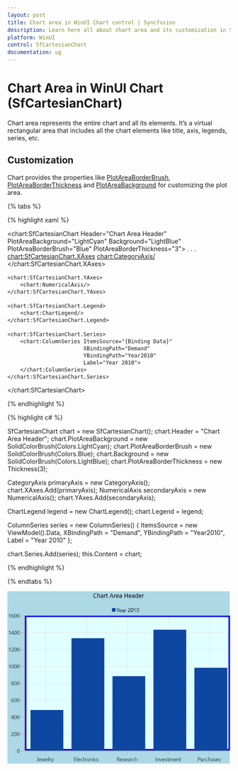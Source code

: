 ```yaml
---
layout: post
title: Chart area in WinUI Chart control | Syncfusion
description: Learn here all about chart area and its customization in Syncfusion WinUI Chart (SfCartesianChart) control.
platform: WinUI
control: SfCartesianChart
documentation: ug
---
```


# Chart Area in WinUI Chart (SfCartesianChart)

Chart area represents the entire chart and all its elements. It’s a virtual rectangular area that includes all the chart elements like title, axis, legends, series, etc.

## Customization

Chart provides the properties like [PlotAreaBorderBrush](https://help.syncfusion.com/cr/winui/Syncfusion.UI.Xaml.Charts.SfCartesianChart.html#Syncfusion_UI_Xaml_Charts_SfCartesianChart_PlotAreaBorderBrush), [PlotAreaBorderThickness](https://help.syncfusion.com/cr/winui/Syncfusion.UI.Xaml.Charts.SfCartesianChart.html#Syncfusion_UI_Xaml_Charts_SfCartesianChart_PlotAreaBorderThickness) and [PlotAreaBackground](https://help.syncfusion.com/cr/winui/Syncfusion.UI.Xaml.Charts.SfCartesianChart.html#Syncfusion_UI_Xaml_Charts_SfCartesianChart_PlotAreaBackground) for customizing the plot area.

{% tabs %}

{% highlight xaml %}

<chart:SfCartesianChart Header="Chart Area Header" 
                        PlotAreaBackground="LightCyan" 
                        Background="LightBlue"
                        PlotAreaBorderBrush="Blue" 
                        PlotAreaBorderThickness="3">
. . .
    <chart:SfCartesianChart.XAxes>
        <chart:CategoryAxis/>
    </chart:SfCartesianChart.XAxes>

    <chart:SfCartesianChart.YAxes>
        <chart:NumericalAxis/>
    </chart:SfCartesianChart.YAxes>

    <chart:SfCartesianChart.Legend>
        <chart:ChartLegend/>
    </chart:SfCartesianChart.Legend>

    <chart:SfCartesianChart.Series>
        <chart:ColumnSeries ItemsSource="{Binding Data}" 
                            XBindingPath="Demand" 
                            YBindingPath="Year2010" 
                            Label="Year 2010">
        </chart:ColumnSeries>
    </chart:SfCartesianChart.Series>

</chart:SfCartesianChart>

{% endhighlight %}

{% highlight c# %}

SfCartesianChart chart = new SfCartesianChart();
chart.Header = "Chart Area Header";
chart.PlotAreaBackground = new SolidColorBrush(Colors.LightCyan);
chart.PlotAreaBorderBrush = new SolidColorBrush(Colors.Blue);
chart.Background = new SolidColorBrush(Colors.LightBlue);
chart.PlotAreaBorderThickness = new Thickness(3);

CategoryAxis primaryAxis = new CategoryAxis();
chart.XAxes.Add(primaryAxis);
NumericalAxis secondaryAxis = new NumericalAxis();
chart.YAxes.Add(secondaryAxis);

ChartLegend legend = new ChartLegend();
chart.Legend = legend;

ColumnSeries series = new ColumnSeries()
{
    ItemsSource = new ViewModel().Data,
    XBindingPath = "Demand",
    YBindingPath = "Year2010",
    Label = "Year 2010"
};

chart.Series.Add(series);
this.Content = chart;

{% endhighlight %}

{% endtabs %}

![Chart area customization in WinUI chart](Chart-Area_images/WinUI_chart_area.png)

